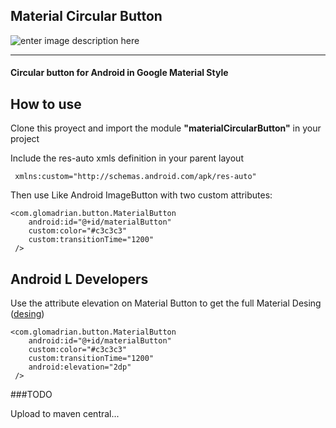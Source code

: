 Material Circular Button
------------------------

![enter image description here][1]


----------



#### Circular button for Android in Google Material Style

## How to use

Clone this proyect and import the module **"materialCircularButton"** in your project

Include the res-auto xmls definition in your parent layout

     xmlns:custom="http://schemas.android.com/apk/res-auto"

Then use Like Android ImageButton with two custom attributes:

    <com.glomadrian.button.MaterialButton
        android:id="@+id/materialButton"
        custom:color="#c3c3c3"
        custom:transitionTime="1200"
     />
## Android L Developers

Use the attribute elevation on Material Button to get the full Material Desing ([desing][2])

    <com.glomadrian.button.MaterialButton
        android:id="@+id/materialButton"
        custom:color="#c3c3c3"
        custom:transitionTime="1200"
        android:elevation="2dp"
     />

###TODO

Upload to maven central... 


  [1]: https://raw.githubusercontent.com/glomadrian/Material-circular-button/master/images/sample.gif
  [2]: http://www.google.com/design/spec/components/buttons.html#
